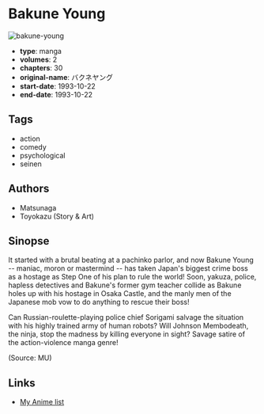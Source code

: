 # Bakune Young

![bakune-young](https://cdn.myanimelist.net/images/manga/2/179531.jpg)

-   **type**: manga
-   **volumes**: 2
-   **chapters**: 30
-   **original-name**: バクネヤング
-   **start-date**: 1993-10-22
-   **end-date**: 1993-10-22

## Tags

-   action
-   comedy
-   psychological
-   seinen

## Authors

-   Matsunaga
-   Toyokazu (Story & Art)

## Sinopse

It started with a brutal beating at a pachinko parlor, and now Bakune Young -- maniac, moron or mastermind -- has taken Japan's biggest crime boss as a hostage as Step One of his plan to rule the world! Soon, yakuza, police, hapless detectives and Bakune's former gym teacher collide as Bakune holes up with his hostage in Osaka Castle, and the manly men of the Japanese mob vow to do anything to rescue their boss!

Can Russian-roulette-playing police chief Sorigami salvage the situation with his highly trained army of human robots? Will Johnson Membodeath, the ninja, stop the madness by killing everyone in sight? Savage satire of the action-violence manga genre!

(Source: MU)

## Links

-   [My Anime list](https://myanimelist.net/manga/5532/Bakune_Young)
